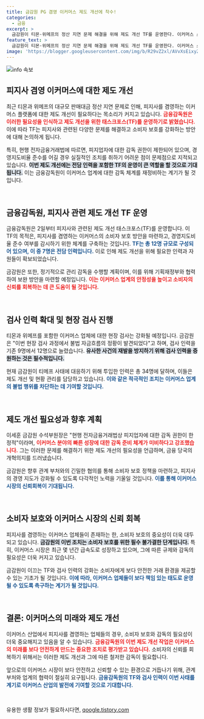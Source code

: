 ```yaml
---
title: 금감원 PG 겸영 이커머스 제도 개선에 착수!
categories:
  - 금융
excerpt: >
  금감원이 티몬·위메프의 정산 지연 문제 해결을 위해 제도 개선 TF를 운영한다. 이커머스 소비자 보호와 불법 자금 흐름 단속 강화를 목표로 하며, 검사 인력도 대폭 확대된다. 클릭해 자세한 내용을 확인하세요!
feature_text: >
  금감원이 티몬·위메프의 정산 지연 문제 해결을 위해 제도 개선 TF를 운영한다. 이커머스 소비자 보호와 불법 자금 흐름 단속 강화를 목표로 하며, 검사 인력도 대폭 확대된다. 클릭해 자세한 내용을 확인하세요!
image: 'https://blogger.googleusercontent.com/img/b/R29vZ2xl/AVvXsEixyZcFfHzMRdzZMjFBmAUKJYCLCGyLL1o632UiGVXcaFdKo_bkvkuCioo0uUKlGfBVcT3P84aROyZIXSBEx3Aw5nCQ3pTgDom1WDC4m8eifvWiAmWEEVb4x6G_l8C0QH225ldMjyaFvpxGEBGNO37VmDTDMHGhJPq73UglMfDca1-0aw/s1600/blogspot.png'
---
```


<p><img src="https://blogger.googleusercontent.com/img/b/R29vZ2xl/AVvXsEixyZcFfHzMRdzZMjFBmAUKJYCLCGyLL1o632UiGVXcaFdKo_bkvkuCioo0uUKlGfBVcT3P84aROyZIXSBEx3Aw5nCQ3pTgDom1WDC4m8eifvWiAmWEEVb4x6G_l8C0QH225ldMjyaFvpxGEBGNO37VmDTDMHGhJPq73UglMfDca1-0aw/s1600/blogspot.png" alt="info 속보" /></p>

<h2 data-ke-size="size26">피지사 겸영 이커머스에 대한 제도 개선</h2>

<p data-ke-size="size16">최근 티몬과 위메프의 대규모 판매대금 정산 지연 문제로 인해, 피지사를 겸영하는 이커머스 플랫폼에 대한 제도 개선이 필요하다는 목소리가 커지고 있습니다. <b><span style="color: #ee2323;">금융감독원은 이러한 필요성을 인식하고 제도 개선을 위한 태스크포스(TF)를 운영하기로 밝혔습니다.</span></b> 이에 따라 TF는 피지사와 관련된 다양한 문제를 해결하고 소비자 보호를 강화하는 방안에 대해 논의하게 됩니다.</p>

<p data-ke-size="size16">특히, 현행 전자금융거래법에 따르면, 피지업자에 대한 감독 권한이 제한되어 있으며, 경영지도비율 준수를 어길 경우 실질적인 조치를 취하기 어려운 점이 문제점으로 지적되고 있습니다. <b><span style="background-color: #21538527;">이번 제도 개선에는 전담 인력을 포함한 TF의 운영이 큰 역할을 할 것으로 기대됩니다.</span></b> 이는 금융감독원이 이커머스 업계에 대한 감독 체계를 재정비하는 계기가 될 것입니다.</p>

<p data-ke-size="size16">&nbsp;</p>

<h2 data-ke-size="size26">금융감독원, 피지사 관련 제도 개선 TF 운영</h2>

<p data-ke-size="size16">금융감독원은 2일부터 피지사와 관련된 제도 개선 태스크포스(TF)를 운영합니다. 이 TF의 목적은, 피지사를 겸영하는 이커머스의 소비자 보호 방안을 마련하고, 경영지도비율 준수 여부를 감시하기 위한 체계를 구축하는 것입니다. <b><span style="color: #1a5490;">TF는 총 12명 규모로 구성되어 있으며, 이 중 7명은 전담 인력입니다.</span></b> 이로 인해 제도 개선을 위해 필요한 인력과 자원들이 확보되었습니다.</p>

<p data-ke-size="size16">금감원은 또한, 정기적으로 관리 감독을 수행할 계획이며, 이를 위해 기획재정부와 협력하여 보완 방안을 마련할 예정입니다. <b><span style="color: #ee2323;">이는 이커머스 업계의 안정성을 높이고 소비자의 신뢰를 회복하는 데 큰 도움이 될 것입니다.</span></b></p>

<p data-ke-size="size16">&nbsp;</p>

<h2 data-ke-size="size26">검사 인력 확대 및 현장 검사 진행</h2>

<p data-ke-size="size16">티몬과 위메프를 포함한 이커머스 업체에 대한 현장 검사는 강화될 예정입니다. 금감원은 "이번 현장 검사 과정에서 불법 자금흐름의 정황이 발견되었다"고 하며, 검사 인력을 기존 9명에서 12명으로 늘렸습니다. <b><span style="background-color: #21538527;">유사한 사건의 재발을 방지하기 위해 검사 인력을 증원하는 것은 필수적입니다.</span></b></p>

<p data-ke-size="size16">현재 금감원이 티메프 사태에 대응하기 위해 투입한 인력은 총 34명에 달하며, 이들은 제도 개선 및 현황 관리를 담당하고 있습니다. <b><span style="color: #1a5490;">이와 같은 적극적인 조치는 이커머스 업계의 불법 행위를 차단하는 데 기여할 것입니다.</span></b></p>

<p data-ke-size="size16">&nbsp;</p>

<h2 data-ke-size="size26">제도 개선 필요성과 향후 계획</h2>

<p data-ke-size="size16">이세훈 금감원 수석부원장은 "현행 전자금융거래법상 피지업자에 대한 감독 권한이 한정적"이라며, <b><span style="color: #ee2323;">이커머스 분야의 빠른 성장에 대한 감독 준비 체계가 미비하다고 강조했습니다.</span></b> 그는 이러한 문제를 해결하기 위한 제도 개선의 필요성을 언급하며, 금융 당국의 개혁의지를 드러냈습니다.</p>

<p data-ke-size="size16">금감원은 향후 관계 부처와의 긴밀한 협의를 통해 소비자 보호 정책을 마련하고, 피지사의 경영 지도가 강화될 수 있도록 다각적인 노력을 기울일 것입니다. <b><span style="color: #1a5490;">이를 통해 이커머스 시장의 신뢰회복이 기대됩니다.</span></b></p>

<p data-ke-size="size16">&nbsp;</p>

<h2 data-ke-size="size26">소비자 보호와 이커머스 시장의 신뢰 회복</h2>

<p data-ke-size="size16">피지사를 겸영하는 이커머스 업체들이 존재하는 한, 소비자 보호의 중요성이 더욱 대두되고 있습니다. <b><span style="background-color: #21538527;">금감원의 이번 조치는 소비자 보호를 위한 필수 불가결한 단계입니다.</span></b> 특히, 이커머스 시장은 최근 몇 년간 급속도로 성장하고 있으며, 그에 따른 규제와 감독의 필요성은 더욱 커지고 있습니다.</p>

<p data-ke-size="size16">금감원이 이끄는 TF와 검사 인력의 강화는 소비자에게 보다 안전한 거래 환경을 제공할 수 있는 기초가 될 것입니다. <b><span style="color: #1a5490;">이에 따라, 이커머스 업체들이 보다 책임 있는 태도로 운영될 수 있도록 촉구하는 계기가 될 것입니다.</span></b></p>

<p data-ke-size="size16">&nbsp;</p>

<h2 data-ke-size="size26">결론: 이커머스의 미래와 제도 개선</h2>

<p data-ke-size="size16">이커머스 산업에서 피지사를 겸영하는 업체들의 경우, 소비자 보호와 감독의 필요성이 더욱 중요해지고 있음을 알 수 있습니다. <b><span style="color: #ee2323;">금융감독원의 이번 제도 개선 작업은 이커머스의 미래를 보다 안전하게 만드는 중요한 조치로 평가받고 있습니다.</span></b> 소비자의 신뢰를 회복하기 위해서는 이러한 제도 개선과 그에 따른 철저한 감독이 필요합니다.</p>

<p data-ke-size="size16">앞으로의 이커머스 시장이 보다 안전하고 신뢰할 수 있는 환경으로 거듭나기 위해, 관계 부처와 업계의 협력이 절실히 요구됩니다. <b><span style="color: #1a5490;">금융감독원의 TF와 검사 인력이 이번 사태를 계기로 이커머스 산업의 발전에 기여할 것으로 기대합니다.</span></b></p>

<p data-ke-size="size16">&nbsp;</p>
유용한 생활 정보가 필요하시다면, <a href="https://qoogle.tistory.com" rel="dofollow">qoogle.tistory.com</a>


